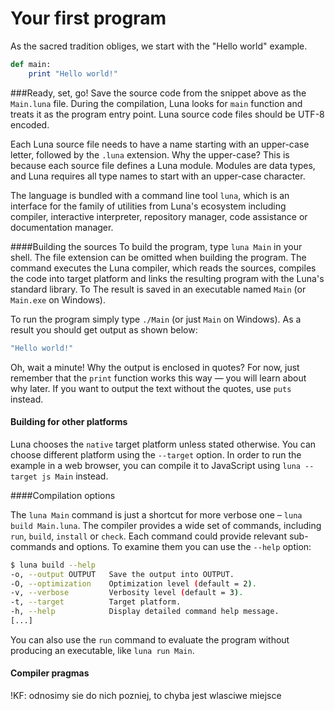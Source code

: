 # Your first program

As the sacred tradition obliges, we start with the "Hello world" example.

```ruby
def main:
    print "Hello world!"
```

###Ready, set, go!
Save the source code from the snippet above as the `Main.luna` file. During the compilation, Luna looks for `main` function and treats it as the program entry point. Luna source code files should be UTF-8 encoded.

Each Luna source file needs to have a name starting with an upper-case letter, followed by the `.luna` extension. Why the upper-case? This is because each source file defines a Luna module. Modules are data types, and Luna requires all type names to start with an upper-case character.

The language is bundled with a command line tool `luna`, which is an interface for the family of utilities from Luna's ecosystem including compiler, interactive interpreter, repository manager, code assistance or documentation manager.

####Building the sources
To build the program, type `luna Main` in your shell. The file extension can be omitted when building the program. The command executes the Luna compiler, which reads the sources, compiles the code into target platform and links the resulting program with the Luna's standard library.  To The result is saved in an executable named `Main` (or `Main.exe` on Windows).

To run the program simply type `./Main` (or just `Main` on Windows). As a result you should get output as shown below:

```ruby
"Hello world!"
```

Oh, wait a minute! Why the output is enclosed in quotes? For now, just remember that the `print` function works this way — you will learn about why later. If you want to output the text without the quotes, use `puts` instead.

#### Building for other platforms

Luna chooses the `native` target platform unless stated otherwise. You can choose different platform using the `--target` option. In order to run the example in a web browser, you can compile it to JavaScript using `luna --target js Main` instead.

####Compilation options

The `luna Main` command is just a shortcut for more verbose one – `luna build Main.luna`. The compiler provides a wide set of commands, including `run`, `build`, `install` or `check`. Each command could provide relevant sub-commands and options. To examine them you can use the `--help` option:

```bash
$ luna build --help
-o, --output OUTPUT   Save the output into OUTPUT.
-O, --optimization    Optimization level (default = 2).
-v, --verbose         Verbosity level (default = 3).
-t, --target          Target platform.
-h, --help            Display detailed command help message.
[...]
```

You can also use the `run` command to evaluate the program without producing an executable, like `luna run Main`.

#### Compiler pragmas

!KF: odnosimy sie do nich pozniej, to chyba jest wlasciwe miejsce